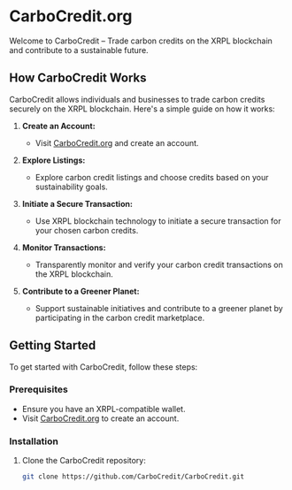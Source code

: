 # CarboCredit.org

Welcome to CarboCredit – Trade carbon credits on the XRPL blockchain and contribute to a sustainable future.

## How CarboCredit Works

CarboCredit allows individuals and businesses to trade carbon credits securely on the XRPL blockchain. Here's a simple guide on how it works:

1. **Create an Account:**
   - Visit [CarboCredit.org](https://www.carbocredit.org) and create an account.

2. **Explore Listings:**
   - Explore carbon credit listings and choose credits based on your sustainability goals.

3. **Initiate a Secure Transaction:**
   - Use XRPL blockchain technology to initiate a secure transaction for your chosen carbon credits.

4. **Monitor Transactions:**
   - Transparently monitor and verify your carbon credit transactions on the XRPL blockchain.

5. **Contribute to a Greener Planet:**
   - Support sustainable initiatives and contribute to a greener planet by participating in the carbon credit marketplace.

## Getting Started

To get started with CarboCredit, follow these steps:

### Prerequisites

- Ensure you have an XRPL-compatible wallet.
- Visit [CarboCredit.org](https://www.carbocredit.org) to create an account.

### Installation

1. Clone the CarboCredit repository:

   ```bash
   git clone https://github.com/CarboCredit/CarboCredit.git

